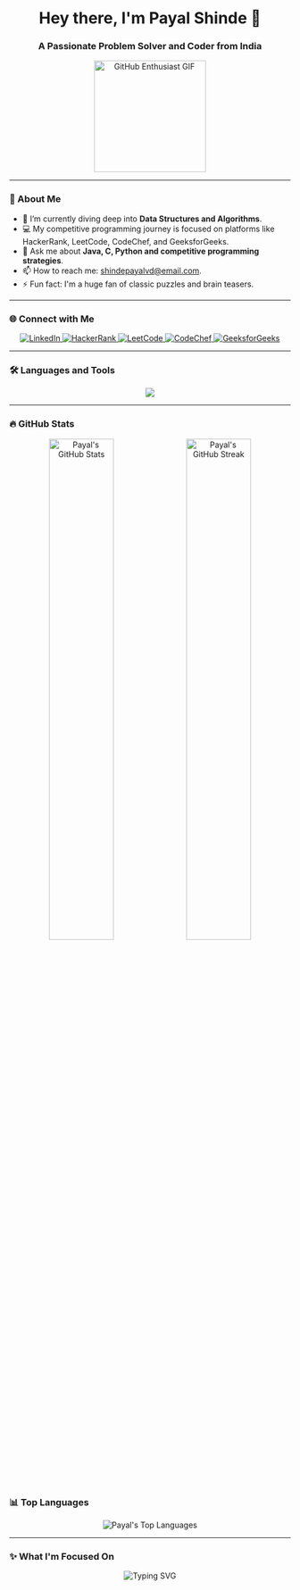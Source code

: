 <h1 align="center">Hey there, I'm Payal Shinde 👋</h1>
<h3 align="center">A Passionate Problem Solver and Coder from India</h3>

<p align="center">
 <img src="http://googleusercontent.com/image_collection/image_retrieval/9606830517215061397_1" alt="GitHub Enthusiast GIF" width="200" height="200"/>
</p>

---

### 🚀 About Me
- 🌱 I’m currently diving deep into **Data Structures and Algorithms**.
- 💻 My competitive programming journey is focused on platforms like HackerRank, LeetCode, CodeChef, and GeeksforGeeks.
- 💬 Ask me about **Java, C, Python and competitive programming strategies**.
- 📫 How to reach me: [shindepayalvd@email.com](mailto:shindepayalvd@email.com).
- ⚡ Fun fact: I'm a huge fan of classic puzzles and brain teasers.

---

### 🌐 Connect with Me
<p align="center">
  <a href="http://www.linkedin.com/in/payalshinde" target="_blank">
    <img src="https://img.shields.io/badge/LinkedIn-0A66C2?style=for-the-badge&logo=linkedin&logoColor=white" alt="LinkedIn"/>
  </a>
  <a href="https://www.hackerrank.com/profile/shindepayalvd" target="_blank">
    <img src="https://img.shields.io/badge/HackerRank-2EC866?style=for-the-badge&logo=hackerrank&logoColor=white" alt="HackerRank"/>
  </a>
  <a href="https://leetcode.com/u/Shinde_Payal/" target="_blank">
    <img src="https://img.shields.io/badge/LeetCode-FFA116?style=for-the-badge&logo=leetcode&logoColor=white" alt="LeetCode"/>
  </a>
  <a href="https://www.codechef.com/users/focus_wonder" target="_blank">
    <img src="https://img.shields.io/badge/CodeChef-5B4638?style=for-the-badge&logo=codechef&logoColor=white" alt="CodeChef"/>
  </a>
  <a href="https://www.geeksforgeeks.org/user/shindepayal/" target="_blank">
    <img src="https://img.shields.io/badge/GeeksforGeeks-0F9D58?style=for-the-badge&logo=geeksforgeeks&logoColor=white" alt="GeeksforGeeks"/>
  </a>
</p>

---

### 🛠 Languages and Tools
<p align="center">
  <img src="https://skillicons.dev/icons?i=java,python,kotlin,js,html,css,c,cpp,mongodb,mysql,firebase,git,github,vscode,androidstudio,linux,intellij,replit,anaconda" />
</p>

---

### 🔥 GitHub Stats
<p align="center">
  <img src="https://github-readme-stats.vercel.app/api?username=Payal1726&show_icons=true&theme=radical&hide_border=true" alt="Payal's GitHub Stats" style="width: 48%; display: inline-block;"/>
  <img src="https://github-readme-streak-stats.herokuapp.com/?user=Payal1726&theme=radical&hide_border=true" alt="Payal's GitHub Streak" style="width: 48%; display: inline-block;"/>
</p>

### 📊 Top Languages
<p align="center">
  <img src="https://github-readme-stats.vercel.app/api/top-langs/?username=Payal1726&layout=compact&theme=radical&hide_border=true" alt="Payal's Top Languages"/>
</p>

---

### ✨ What I'm Focused On
<p align="center">
  <img src="https://readme-typing-svg.herokuapp.com?color=%23F74C00&lines=Solving+problems+is+my+passion!;Turning+ideas+into+code!;Competitive+programming+enthusiast!+🚀" alt="Typing SVG" />
</p>
